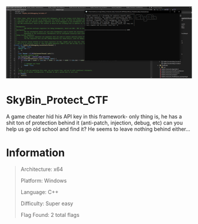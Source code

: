 ![](SkyBin_Proof.PNG)
# SkyBin_Protect_CTF

A game cheater hid his API key in this framework- only thing is, he has a shit ton of protection behind it (anti-patch, injection, debug, etc) can you help us go old school and find it? He seems to leave nothing behind either...

# Information 

> Architecture: x64
>
> Platform: Windows
>
> Language: C++
>
>  Difficulty: Super easy
> 
> Flag Found: 2 total flags
